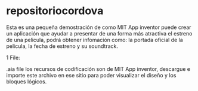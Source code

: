 # repositoriocordova

Esta es una pequeña demostración de como  MIT App inventor puede crear un aplicación que ayudar a presentar de una forma más atractiva el estreno de una pelicula, podrá obtener infomación como: la portada oficial de la pelicula, la fecha de estreno y su soundtrack.

1 File:

.aia file los recursos de codificación son de MIT App inventor, descargue e importe este archivo en ese sitio para poder visualizar el diseño y los bloques lógicos.
